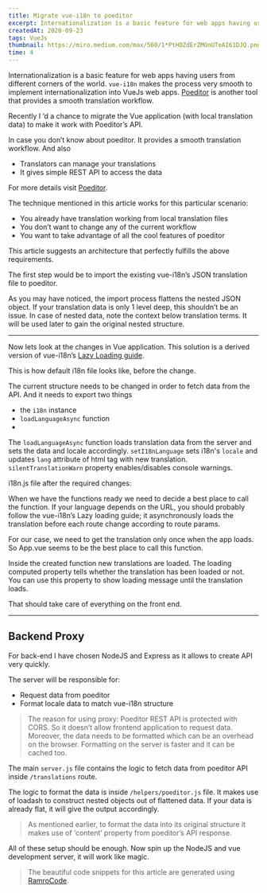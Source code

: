 ```yaml
---
title: Migrate vue-i18n to poeditor
excerpt: Internationalization is a basic feature for web apps having users from different corners...
createdAt: 2020-09-23
tags: VueJs
thumbnail: https://miro.medium.com/max/560/1*PtHOZdErZMOnUTeAI61DJQ.png
time: 4
---
```


Internationalization is a basic feature for web apps having users from different corners of the world. `vue-i18n` makes the process very smooth to implement internationalization into VueJs web apps. [Poeditor](https://poeditor.com/) is another tool that provides a smooth translation workflow.

Recently I ‘d a chance to migrate the Vue application (with local translation data) to make it work with Poeditor’s API.

In case you don’t know about poeditor. It provides a smooth translation workflow. And also

- Translators can manage your translations
- It gives simple REST API to access the data
  
For more details visit [Poeditor](https://poeditor.com/).

The technique mentioned in this article works for this particular scenario:
- You already have translation working from local translation files
- You don’t want to change any of the current workflow
- You want to take advantage of all the cool features of poeditor

This article suggests an architecture that perfectly fulfills the above requirements.

<g-image src="https://miro.medium.com/max/560/1*2dN1-agqlB3ucl-KHFjWjw.png" />

The first step would be to import the existing vue-i18n’s JSON translation file to poeditor.

<g-image src="https://miro.medium.com/max/560/1*io_WVXNN1G0YtWC6R3Rgbg.png" />

As you may have noticed, the import process flattens the nested JSON object. If your translation data is only 1 level deep, this shouldn’t be an issue. In case of nested data, note the context below translation terms. It will be used later to gain the original nested structure.

---

Now lets look at the changes in Vue application. This solution is a derived version of vue-i18n’s [Lazy Loading guide](https://kazupon.github.io/vue-i18n/guide/lazy-loading.html#lazy-loading-translations).

This is how default i18n file looks like, before the change.

<g-image src="https://miro.medium.com/max/560/1*_FjT8BF11yb8Br4n6_v0lQ.png" />

The current structure needs to be changed in order to fetch data from the API. And it needs to export two things
- the `i18n` instance
- `loadLanguageAsync` function
- 
The `loadLanguageAsync` function loads translation data from the server and sets the data and locale accordingly. `setI18nLanguage` sets i18n's `locale` and updates `lang` attribute of html tag with new translation. 
`silentTranslationWarn` property enables/disables console warnings.

i18n.js file after the required changes:
<g-image src="https://miro.medium.com/max/560/1*LKCwBepkHWN3j6zAhgDBOA.png" />

When we have the functions ready we need to decide a best place to call the function. If your language depends on the URL, you should probably follow the vue-i18n’s Lazy loading guide; it asynchronously loads the translation before each route change according to route params.

For our case, we need to get the translation only once when the app loads. So App.vue seems to be the best place to call this function.

<g-image src="https://miro.medium.com/max/357/1*YacBhfBRwifL8Sef4eLBJA.png" />

Inside the created function new translations are loaded. The loading computed property tells whether the translation has been loaded or not. You can use this property to show loading message until the translation loads.

<g-image src="https://miro.medium.com/max/354/1*cvd2C0HrE2hWPX4s5FZXKw.png" />

That should take care of everything on the front end.

---

## Backend Proxy

For back-end I have chosen NodeJS and Express as it allows to create API very quickly.

The server will be responsible for:
- Request data from poeditor
- Format locale data to match vue-i18n structure
  
> The reason for using proxy: Poeditor REST API is protected with CORS. So it doesn’t allow frontend application to request data. Moreover, the data needs to be formatted which can be an overhead on the browser. Formatting on the server is faster and it can be cached too.

The main `server.js` file contains the logic to fetch data from poeditor API inside `/translations` route.

<g-image src="https://miro.medium.com/max/560/1*cqJLaRIaeiajuka5gZEeUA.png" />

The logic to format the data is inside `/helpers/poeditor.js` file. It makes use of loadash to construct nested objects out of flattened data. If your data is already flat, it will give the output accordingly.

> As mentioned earlier, to format the data into its original structure it makes use of ‘content’ property from poeditor’s API response.

<g-image src="https://miro.medium.com/max/437/1*Cgdn3pKUaXjK77_iA6ojhw.png" />

All of these setup should be enough. Now spin up the NodeJS and vue development server, it will work like magic.

> The beautiful code snippets for this article are generated using [RamroCode](https://ramrocode.netlify.app/#/).